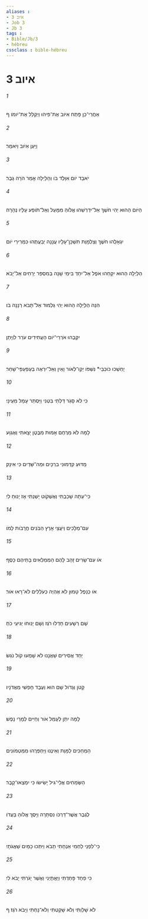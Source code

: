 ```yaml
---
aliases : 
- איוב 3
- Job 3
- Jb 3
tags : 
- Bible/Jb/3
- hébreu
cssclass : bible-hébreu
---
```


# איוב 3

###### 1
אַחֲרֵי־כֵן פָּתַח אִיֹּוב אֶת־פִּיהוּ וַיְקַלֵּל אֶת־יֹומֹו׃ ף
###### 2
וַיַּעַן אִיֹּוב וַיֹּאמַר׃
###### 3
יֹאבַד יֹום אִוָּלֶד בֹּו וְהַלַּיְלָה אָמַר הֹרָה גָבֶר׃
###### 4
הַיֹּום הַהוּא יְהִי חֹשֶׁךְ אַל־יִדְרְשֵׁהוּ אֱלֹוהַּ מִמָּעַל וְאַל־תֹּופַע עָלָיו נְהָרָה׃
###### 5
יִגְאָלֻהוּ חֹשֶׁךְ וְצַלְמָוֶת תִּשְׁכָּן־עָלָיו עֲנָנָה יְבַעֲתֻהוּ כִּמְרִירֵי יֹום׃
###### 6
הַלַּיְלָה הַהוּא יִקָּחֵהוּ אֹפֶל אַל־יִחַדְּ בִּימֵי שָׁנָה בְּמִסְפַּר יְרָחִים אַל־יָבֹא׃
###### 7
הִנֵּה הַלַּיְלָה הַהוּא יְהִי גַלְמוּד אַל־תָּבֹא רְנָנָה בֹו׃
###### 8
יִקְּבֻהוּ אֹרְרֵי־יֹום הָעֲתִידִים עֹרֵר לִוְיָתָן׃
###### 9
יֶחְשְׁכוּ כֹּוכְבֵי* נִשְׁפֹּו יְקַו־לְאֹור וָאַיִן וְאַל־יִרְאֶה בְּעַפְעַפֵּי־שָׁחַר׃
###### 10
כִּי לֹא סָגַר דַּלְתֵי בִטְנִי וַיַּסְתֵּר עָמָל מֵעֵינָי׃
###### 11
לָמָּה לֹּא מֵרֶחֶם אָמוּת מִבֶּטֶן יָצָאתִי וְאֶגְוָע׃
###### 12
מַדּוּעַ קִדְּמוּנִי בִרְכָּיִם וּמַה־שָּׁדַיִם כִּי אִינָק׃
###### 13
כִּי־עַתָּה שָׁכַבְתִּי וְאֶשְׁקֹוט יָשַׁנְתִּי אָז יָנוּחַ לִי׃
###### 14
עִם־מְלָכִים וְיֹעֲצֵי אָרֶץ הַבֹּנִים חֳרָבֹות לָמֹו׃
###### 15
אֹו עִם־שָׂרִים זָהָב לָהֶם הַמְמַלְאִים בָּתֵּיהֶם כָּסֶף׃
###### 16
אֹו כְנֵפֶל טָמוּן לֹא אֶהְיֶה כְּעֹלְלִים לֹא־רָאוּ אֹור׃
###### 17
שָׁם רְשָׁעִים חָדְלוּ רֹגֶז וְשָׁם יָנוּחוּ יְגִיעֵי כֹחַ׃
###### 18
יַחַד אֲסִירִים שַׁאֲנָנוּ לֹא שָׁמְעוּ קֹול נֹגֵשׂ׃
###### 19
קָטֹן וְגָדֹול שָׁם הוּא וְעֶבֶד חָפְשִׁי מֵאֲדֹנָיו׃
###### 20
לָמָּה יִתֵּן לְעָמֵל אֹור וְחַיִּים לְמָרֵי נָפֶשׁ׃
###### 21
הַמְחַכִּים לַמָּוֶת וְאֵינֶנּוּ וַיַּחְפְּרֻהוּ מִמַּטְמֹונִים׃
###### 22
הַשְּׂמֵחִים אֱלֵי־גִיל יָשִׂישׂוּ כִּי יִמְצְאוּ־קָבֶר׃
###### 23
לְגֶבֶר אֲשֶׁר־דַּרְכֹּו נִסְתָּרָה וַיָּסֶךְ אֱלֹוהַּ בַּעֲדֹו׃
###### 24
כִּי־לִפְנֵי לַחְמִי אַנְחָתִי תָבֹא וַיִּתְּכוּ כַמַּיִם שַׁאֲגֹתָי׃
###### 25
כִּי פַחַד פָּחַדְתִּי וַיֶּאֱתָיֵנִי וַאֲשֶׁר יָגֹרְתִּי יָבֹא לִי׃
###### 26
לֹא שָׁלַוְתִּי וְלֹא שָׁקַטְתִּי וְלֹא־נָחְתִּי וַיָּבֹא רֹגֶז׃ ף
